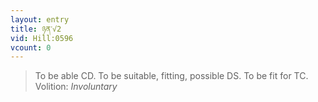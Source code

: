 ```yaml
---
layout: entry
title: ཉན་√2
vid: Hill:0596
vcount: 0
---
```

> To be able CD\. To be suitable, fitting, possible DS\. To be fit for TC\.
> Volition: _Involuntary_


